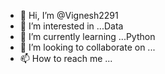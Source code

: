- 👋 Hi, I’m @Vignesh2291
- 👀 I’m interested in ...Data
- 🌱 I’m currently learning ...Python
- 💞️ I’m looking to collaborate on ...
- 📫 How to reach me ...

<!---
Vignesh2291/Vignesh2291 is a ✨ special ✨ repository because its `README.md` (this file) appears on your GitHub profile.
You can click the Preview link to take a look at your changes.
--->

